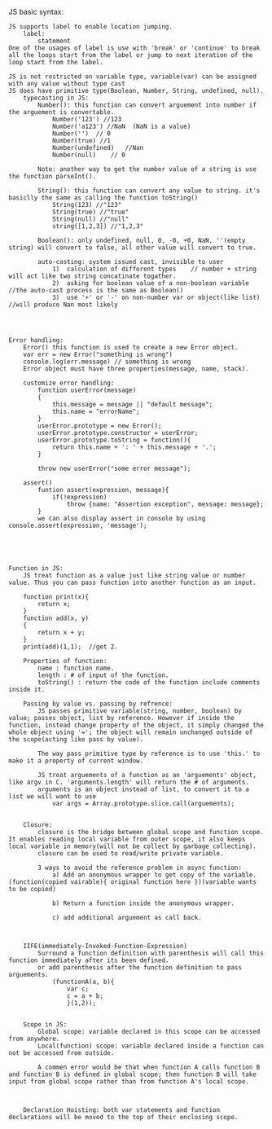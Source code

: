JS basic syntax:

	JS supports label to enable location jumping.
		label:
			statement
	One of the usages of label is use with 'break' or 'continue' to break all the loops start from the label or jump to next iteration of the loop start from the label.

	JS is not restricted on variable type, variable(var) can be assigned with any value without type cast 
	JS does have primitive type(Boolean, Number, String, undefined, null).
		typecasting in JS:
			Number(): this function can convert arguement into number if the arguement is convertable.
				Number('123') //123
				Number('a123') //NaN  (NaN is a value)
				Number('')	// 0
				Number(true) //1
				Number(undefined)	//Nan
				Number(null)	// 0

			Note: another way to get the number value of a string is use the function parseInt().

			String(): this function can convert any value to string. it's basiclly the same as calling the function toString()
				String(123) //"123"
				String(true) //"true"
				String(null) //"null"
				string([1,2,3]) //"1,2,3"

			Boolean(): only undefined, null, 0, -0, +0, NaN, ''(empty string) will convert to false, all other value will convert to true.

			auto-casting: system issued cast, invisible to user
				1)	calculation of different types    // number + string will act like two string concatinate togather.
				2)	asking for boolean value of a non-boolean variable //the auto-cast process is the same as Boolean()
				3)	use '+' or '-' on non-number var or object(like list)  //will produce Nan most likely




	Error handling:
		Error() this function is used to create a new Error object.
		var err = new Error("something is wrong")
		console.log(err.message) // something is wrong
		Error object must have three properties(message, name, stack).

		customize error handling:
			function userError(message)
			{
				this.message = message || "default message";
				this.name = "errorName";
			}
			userError.prototype = new Error();
			userError.prototype.constructor = userError;
			userError.prototype.toString = function(){
				return this.name + ': ' + this.message + '.'; 
			}

			throw new userError("some error message");

		assert()
			funtion assert(expression, message){
				if(!expression)
					throw {name: "Assertion exception", message: message};
			}
			we can also display assert in console by using console.assert(expression, 'message');





	Function in JS:
		JS treat function as a value just like string value or number value. Thus you can pass function into another function as an input.

		function print(x){
			return x;
		}
		function add(x, y)
		{
			return x + y;
		}
		print(add)(1,1);  //get 2.

		Properties of function:
			name : function name.
			length : # of input of the function.
			toString() : return the code of the function include comments inside it.

		Passing by value vs. passing by refrence:
			JS passes primitive variable(string, number, boolean) by value; passes object, list by reference. However if inside the function, instead change property of the object, it simply changed the whole object using '='; the object will remain unchanged outside of the scope(acting like pass by value).

			The way pass primitive type by reference is to use 'this.' to make it a property of current window.

			JS treat arguements of a function as an 'arguements' object, like argv in C. 'arguments.length' will return the # of arguments.
			arguments is an object instead of list, to convert it to a list we will want to use
				var args = Array.prototype.slice.call(arguements);


		Closure:
			closure is the bridge between global scope and function scope. It enables reading local variable from outer scope, it also keeps local variable in memory(will not be collect by garbage collecting).
			closure can be used to read/write private variable.

			3 ways to avoid the reference problem in async function:
				a) Add an anonymous wrapper to get copy of the variable. (function(copied vairable){ original function here })(variable wants to be copied)

				b) Return a function inside the anonymous wrapper. 

				c) add additional arguement as call back.



		IIFE(immediately-Invoked-Function-Expression)
			Surround a function definition with parenthesis will call this function immediately after its been defined.
			or add parenthesis after the function definition to pass arguements.
				(functionA(a, b){
					var c;
					c = a + b;
					}(1,2));


		Scope in JS:
			Global scope: variable declared in this scope can be accessed from anywhere.
			Local(function) scope: variable declared inside a function can not be accessed from outside. 

			A commen error would be that when function A calls function B and function B is defined in global scope; then function B will take input from global scope rather than from function A's local scope. 



		Declaration Hoisting: both var statements and function declarations will be moved to the top of their enclosing scope.


